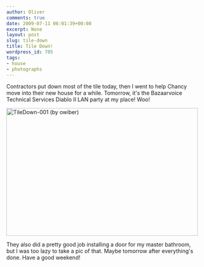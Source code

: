 ```yaml
---
author: Oliver
comments: true
date: 2009-07-11 06:01:39+00:00
excerpt: None
layout: post
slug: tile-down
title: Tile Down!
wordpress_id: 705
tags:
- house
- photographs
---
```


Contractors put down most of the tile today, then I went to help Chancy move into their new house for a while.  Tomorrow, it's the Bazaarvoice Technical Services Diablo II LAN party at my place!  Woo!

<a href="http://www.flickr.com/photos/owiber/3708507437/" title="TileDown-001 (by owiber)"><img src="http://farm4.static.flickr.com/3497/3708507437_2f36f9cd73.jpg" title="TileDown-001 (by owiber)" alt="TileDown-001 (by owiber)" width="500" height="333" /></a>

They also did a pretty good job installing a door for my master bathroom, but I was too lazy to take a pic of that.  Maybe tomorrow after everything's done.  Have a good weekend!